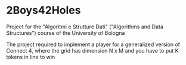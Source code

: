 # 2Boys42Holes
Project for the "Algoritmi e Strutture Dati" ("Algorithms and Data Structures") course of the University of Bologna

The project required to implement a player for a generalized version of Connect 4, where the grid has dimension N x M and you have to put K tokens in line to win
